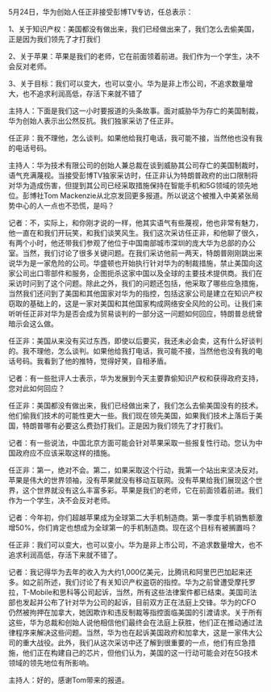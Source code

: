 5月24日，华为创始人任正非接受彭博TV专访，任总表示：

1、关于知识产权：美国都没有做出来，我们已经做出来了，我们怎么去偷美国，正是因为我们领先了才打我们

2、关于苹果：苹果是我们的老师，它在前面领着前进。我们作为一个学生，决不会反对老师。

3、关于目标：我们可以变大，也可以变小。华为是非上市公司，不追求数量增大，也不追求利润高低，存活下来就不错了

 


主持人：下面是我们这一小时要报道的头条故事。面对威胁华为存亡的美国制裁，华为创始人表示出公然反抗。我们独家采访了任正非。


任正非：我不理他，怎么谈判。如果他给我打电话，我可能不接，当然他也没有我的电话号码。


主持人：华为技术有限公司的创始人兼总裁在谈到威胁其公司存亡的美国制裁时，语气充满蔑视。当接受彭博TV独家采访时，任正非认为特朗普政府的出口限制将对华为造成伤害，但提到其公司已经采取措施保持在智能手机和5G领域的领先地位。彭博社Tom Mackenzie从北京发回更多报道。所以说这个被推入中美紧张局势中心的人一点也不恐慌，是吗？


记者：不，实际上，和你刚才说的一样，他其实语气有些蔑视，他也非常有魅力，他一直在和我们开玩笑，和我们谈笑风生。我们这次采访任正非，和他聊了很久，有两个小时，他还带我们参观了他位于中国南部城市深圳的庞大华为总部的办公室。当然，我们讨论了很多关键问题。在我们采访他前一两天，特朗普刚刚跳出来说华为是一家危险的公司。华盛顿也开始执行针对华为的制裁措施，禁止美国向这家公司出口零部件和服务，企图扼杀这家中国以及全球的主要技术提供商。我们在采访时问到了这个问题。除此之外，我们的问题还包括，他采取了哪些应急措施，当然我们还问到了美国和其他国家对华为的指控，包括这家公司是建立在知识产权窃取的基础上的，这是一家对美国和其他国家构成网络安全风险的公司。让我们来听听任正非对华为是否会成为贸易谈判的一部分这一问题如何回应，特朗普总统曾暗示会这么做。


任正非：美国从来没有买过东西，即使以后要买，我还未必会卖，这有什么好谈判的。我不理他，怎么谈判。如果他给我打电话，我可能不接，当然他也没有我的电话号码。我看到了他的推特，觉得好笑，自相矛盾。


记者：有一些批评人士表示，华为发展到今天主要靠偷知识产权和获得政府支持，您对此如何回应？


任正非：美国都没有做出来，我们已经做出来了，我们怎么去偷美国没有的技术。他们偷我们技术的可能性更大一些。我们现在领先美国，如果我们技术上落后于美国，特朗普哪有必要这么费劲打我们。正是因为我们领先了才打我们。


记者：有一些说法，中国北京方面可能会针对苹果采取一些报复性行动。您认为中国政府应不应该采取这样的措施。


任正非：第一，绝对不会。第二，如果采取这个行动，我第一个站出来坚决反对。苹果是伟大的世界领袖，没有苹果就没有移动互联网。没有苹果给我们展现这个世界，这个世界就没有这么丰富多彩。苹果是我们的老师，它在前面领着前进。我们作为一个学生，决不会反对老师。


记者：今年初，你们超越苹果成为全球第二大手机制造商。第一季度手机销售额激增50%，你们肯定也想成为全球第一的手机制造商。现在这个目标有被搁置吗？


任正非：我们可以变大，也可以变小。华为是非上市公司，不追求数量增大，也不追求利润高低，存活下来就不错了。


记者：我记得华为去年的收入为大约1,000亿美元，比腾讯和阿里巴巴加起来还多。如之前所述，我们讨论了有关知识产权盗窃的指控。华为之前曾遭受摩托罗拉，T-Mobile和思科等公司起诉，当然，所有这些法律案件都已结束。美国司法部也发起并公布了针对华为公司的起诉，目前双方正在法庭上交锋。华为的CFO仍然被拘押在加拿大，她因欺诈和违反制裁等指控面临美国的引渡请求。关于所有这些，华为总裁和创始人说他相信他们最终会在法庭上获胜，他们正在推动通过法律程序来解决这些问题。当然，华为也在起诉美国政府和加拿大，这是一家伟大公司的重大战役。此外，我们从这次采访中还了解到很重要的一点，他们有应急措施，他们正在构建自己的芯片，但他们认为，美国的这一行动可能会对在5G技术领域的领先地位有所影响。


主持人：好的，感谢Tom带来的报道。
